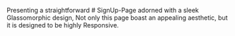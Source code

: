 Presenting a straightforward # SignUp-Page adorned with a sleek Glassomorphic design,
Not only this page boast an appealing aesthetic, but it is designed to be highly Responsive.
